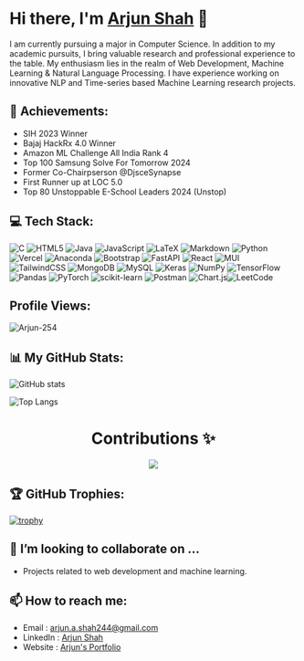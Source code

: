 # Hi there, I'm [Arjun Shah](https://github.com/Arjun-254) 👋

<!--[![Typing SVG](https://readme-typing-svg.demolab.com?font=Fira+Code&weight=500&size=27&pause=1000&background=952FFF00&width=435&lines=A+Passionate+CS+Student;)](https://git.io/typing-svg) !-->


I am currently pursuing a major in Computer Science. In addition to my academic pursuits, I bring valuable research and professional experience to the table. My enthusiasm lies in the realm of Web Development, Machine Learning & Natural Language Processing. I have experience working on innovative NLP and Time-series based Machine Learning research projects.




## 🥇 Achievements:
- SIH 2023 Winner
- Bajaj HackRx 4.0 Winner
- Amazon ML Challenge All India Rank 4
- Top 100 Samsung Solve For Tomorrow 2024
- Former Co-Chairpserson @DjsceSynapse
- First Runner up at LOC 5.0
- Top 80 Unstoppable E-School Leaders 2024 (Unstop)

## 💻 Tech Stack:


![C](https://img.shields.io/badge/c-%2300599C.svg?style=for-the-badge&logo=c&logoColor=white) ![HTML5](https://img.shields.io/badge/html5-%23E34F26.svg?style=for-the-badge&logo=html5&logoColor=white) ![Java](https://img.shields.io/badge/java-%23ED8B00.svg?style=for-the-badge&logo=java&logoColor=white) ![JavaScript](https://img.shields.io/badge/javascript-%23323330.svg?style=for-the-badge&logo=javascript&logoColor=%23F7DF1E) ![LaTeX](https://img.shields.io/badge/latex-%23008080.svg?style=for-the-badge&logo=latex&logoColor=white) ![Markdown](https://img.shields.io/badge/markdown-%23000000.svg?style=for-the-badge&logo=markdown&logoColor=white) ![Python](https://img.shields.io/badge/python-3670A0?style=for-the-badge&logo=python&logoColor=ffdd54) ![Vercel](https://img.shields.io/badge/vercel-%23000000.svg?style=for-the-badge&logo=vercel&logoColor=white) ![Anaconda](https://img.shields.io/badge/Anaconda-%2344A833.svg?style=for-the-badge&logo=anaconda&logoColor=white) ![Bootstrap](https://img.shields.io/badge/bootstrap-%23563D7C.svg?style=for-the-badge&logo=bootstrap&logoColor=white) ![FastAPI](https://img.shields.io/badge/FastAPI-005571?style=for-the-badge&logo=fastapi)  ![React](https://img.shields.io/badge/react-%2320232a.svg?style=for-the-badge&logo=react&logoColor=%2361DAFB) ![MUI](https://img.shields.io/badge/MUI-%230081CB.svg?style=for-the-badge&logo=material-ui&logoColor=white) ![TailwindCSS](https://img.shields.io/badge/tailwindcss-%2338B2AC.svg?style=for-the-badge&logo=tailwind-css&logoColor=white) ![MongoDB](https://img.shields.io/badge/MongoDB-%234ea94b.svg?style=for-the-badge&logo=mongodb&logoColor=white) ![MySQL](https://img.shields.io/badge/mysql-%2300f.svg?style=for-the-badge&logo=mysql&logoColor=white) ![Keras](https://img.shields.io/badge/Keras-%23D00000.svg?style=for-the-badge&logo=Keras&logoColor=white) ![NumPy](https://img.shields.io/badge/numpy-%23013243.svg?style=for-the-badge&logo=numpy&logoColor=white) ![TensorFlow](https://img.shields.io/badge/TensorFlow-%23FF6F00.svg?style=for-the-badge&logo=TensorFlow&logoColor=white) ![Pandas](https://img.shields.io/badge/pandas-%23150458.svg?style=for-the-badge&logo=pandas&logoColor=white) ![PyTorch](https://img.shields.io/badge/PyTorch-%23EE4C2C.svg?style=for-the-badge&logo=PyTorch&logoColor=white) ![scikit-learn](https://img.shields.io/badge/scikit--learn-%23F7931E.svg?style=for-the-badge&logo=scikit-learn&logoColor=white)   ![Postman](https://img.shields.io/badge/Postman-FF6C37?style=for-the-badge&logo=postman&logoColor=white) ![Chart.js](https://img.shields.io/badge/chart.js-F5788D.svg?style=for-the-badge&logo=chart.js&logoColor=white)![LeetCode](https://img.shields.io/badge/LeetCode-000000?style=for-the-badge&logo=LeetCode&logoColor=#d16c06)



## Profile Views:
<p align="left"> <img src="https://komarev.com/ghpvc/?username=Arjun-254&label=Profile%20views&color=0e75b6&style=flat" alt="Arjun-254" /> </p>

## 📊 My GitHub Stats:
![GitHub stats](https://github-readme-stats-sigma-five.vercel.app/api?username=Arjun-254&show_icons=true&theme=tokyonight)

![Top Langs](https://github-readme-stats-sigma-five.vercel.app/api/top-langs/?username=Arjun-254&theme=tokyonight)

<h1 align="center">  Contributions ✨</h1>
<p align="center">
 <a href="https://git.io/streak-stats" align="middle">
    <img src="https://streak-stats.demolab.com?user=Arjun-254&theme=transparent&border_radius=5.9&date_format=j%20M%5B%20Y%5D&&card_width=1000"">
  </a>

## 🏆 GitHub Trophies:
[![trophy](https://github-profile-trophy.vercel.app/?username=Arjun-254&theme=onedark)](https://github.com/Arjun-254/github-profile-trophy)

## 👯 I’m looking to collaborate on ...
- Projects related to web development and machine learning.


## 📫 How to reach me:
- Email : [arjun.a.shah244@gmail.com](mailto:arjun.a.shah244@gmail.com)
- LinkedIn : [Arjun Shah](https://www.linkedin.com/in/arjun-shah-389699235/)
- Website : [Arjun's Portfolio](https://portfolio-arjunshah.vercel.app/)



